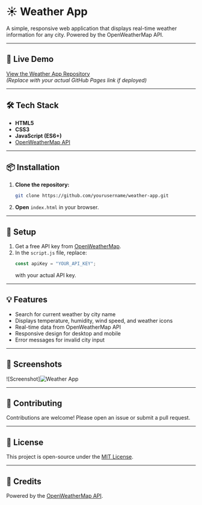 # ☀️ Weather App

A simple, responsive web application that displays real-time weather information for any city. Powered by the OpenWeatherMap API.

---

## 🚀 Live Demo

[View the Weather App Repository](https://nheljim21.github.io/project3/)  
*(Replace with your actual GitHub Pages link if deployed)*

---

## 🛠️ Tech Stack

- **HTML5**
- **CSS3**
- **JavaScript (ES6+)**
- [OpenWeatherMap API](https://openweathermap.org/api)

---

## 📦 Installation

1. **Clone the repository:**
    ```bash
    git clone https://github.com/yourusername/weather-app.git
    ```
2. **Open** `index.html` in your browser.

---

## 🔑 Setup

1. Get a free API key from [OpenWeatherMap](https://openweathermap.org/api).
2. In the `script.js` file, replace:
    ```js
    const apiKey = "YOUR_API_KEY";
    ```
    with your actual API key.

---

## 💡 Features

- Search for current weather by city name
- Displays temperature, humidity, wind speed, and weather icons
- Real-time data from OpenWeatherMap API
- Responsive design for desktop and mobile
- Error messages for invalid city input

---

## 📸 Screenshots

<!-- Add screenshots here if available -->
![Screenshot]![Weather App](https://github.com/user-attachments/assets/d668ea0e-2f68-4fdd-9e1e-f697168a1637)


---

## 🤝 Contributing

Contributions are welcome! Please open an issue or submit a pull request.

---

## 📄 License

This project is open-source under the [MIT License](LICENSE).

---

## 🙏 Credits

Powered by the [OpenWeatherMap API](https://openweathermap.org/api).
